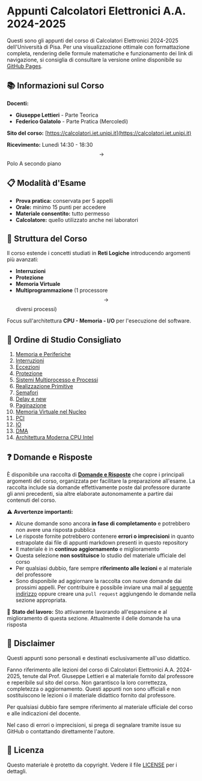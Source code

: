 # Appunti Calcolatori Elettronici A.A. 2024-2025

Questi sono gli appunti del corso di Calcolatori Elettronici 2024-2025 dell'Università di Pisa.
Per una visualizzazione ottimale con formattazione completa, rendering delle formule matematiche e funzionamento dei link di navigazione, si consiglia di consultare la versione online disponibile su [GitHub Pages](https://gabriele-d-cambria.github.io/Appunti-Calcolatori-Elettronici-2024-2025/).

## 📚 Informazioni sul Corso

**Docenti:**
- **Giuseppe Lettieri** - Parte Teorica
- **Federico Galatolo** - Parte Pratica (Mercoledì)

**Sito del corso:** [https://calcolatori.iet.unipi.it](https://calcolatori.iet.unipi.it)

**Ricevimento:** Lunedì 14:30 - 18:30 $$\to$$ Polo A secondo piano

## 📋 Modalità d'Esame

- **Prova pratica:** conservata per 5 appelli
- **Orale:** minimo 15 punti per accedere
- **Materiale consentito:** tutto permesso
- **Calcolatore:** quello utilizzato anche nei laboratori

## 🎯 Struttura del Corso

Il corso estende i concetti studiati in **Reti Logiche** introducendo argomenti più avanzati:

- **Interruzioni**
- **Protezione** 
- **Memoria Virtuale**
- **Multiprogrammazione** (1 processore $$\to$$ diversi processi)

Focus sull'architettura **CPU - Memoria - I/O** per l'esecuzione del software.

## 📖 Ordine di Studio Consigliato

1. [Memoria e Periferiche](./Memoria%20e%20Periferiche)
2. [Interruzioni](./Interruzioni)
3. [Eccezioni](./Eccezioni)
4. [Protezione](./Protezione)
5. [Sistemi Multiprocesso e Processi](./Sistemi%20Multiprocesso%20e%20Processi)
6. [Realizzazione Primitive](./Realizzazione%20Primitive)
7. [Semafori](./Semafori)
8. [Delay e new](./Delay%20e%20new)
9. [Paginazione](./Paginazione)
10. [Memoria Virtuale nel Nucleo](./Memoria%20Virtuale%20nel%20Nucleo)
11. [PCI](./PCI)
12. [IO](./IO)
13. [DMA](./DMA)
14. [Architettura Moderna CPU Intel](./Architettura%20Moderna%20CPU%20Intel)

## ❓ Domande e Risposte

È disponibile una raccolta di **[Domande e Risposte](./Domande%20e%20Risposte)** che copre i principali argomenti del corso, organizzata per facilitare la preparazione all'esame.
La raccolta include sia domande effettivamente poste dal professore durante gli anni precedenti, sia altre elaborate autonomamente a partire dai contenuti del corso.

⚠️ **Avvertenze importanti:**
- Alcune domande sono ancora **in fase di completamento** e potrebbero non avere una risposta pubblica
- Le risposte fornite potrebbero contenere **errori o imprecisioni** in quanto estrapolate dai file di appunti markdown presenti in questo repository
- Il materiale è in **continuo aggiornamento** e miglioramento
- Questa selezione **non sostituisce** lo studio del materiale ufficiale del corso
- Per qualsiasi dubbio, fare sempre **riferimento alle lezioni** e al materiale del professore
- Sono disponibile ad aggiornare la raccolta con nuove domande dai prossimi appelli. Per contribuire è possibile inviare una mail al [seguente indirizzo](mailto:gabrielecambria04@gmail.com?subject=Integrazione%20domande%20calcolatori%20elettronici) oppure creare una `pull request` aggiungendo le domande nella sezione appropriata.

📝 **Stato del lavoro:** Sto attivamente lavorando all'espansione e al miglioramento di questa sezione. Attualmente il <!-- QA_PERCENTAGE --><!-- /QA_PERCENTAGE --> delle domande ha una risposta

## 📜 Disclaimer

Questi appunti sono personali e destinati esclusivamente all'uso didattico. 

Fanno riferimento alle lezioni del corso di Calcolatori Elettronici A.A. 2024-2025, tenute dal Prof. Giuseppe Lettieri e al materiale fornito dal professore e reperibile sul sito del corso.
Non garantisco la loro correttezza, completezza o aggiornamento.
Questi appunti non sono ufficiali e non sostituiscono le lezioni o il materiale didattico fornito dal professore.

Per qualsiasi dubbio fare sempre riferimento al materiale ufficiale del corso e alle indicazioni del docente.

Nel caso di errori o imprecisioni, si prega di segnalare tramite issue su GitHub o contattando direttamente l'autore.

## 📄 Licenza

Questo materiale è protetto da copyright. Vedere il file [LICENSE](./LICENSE) per i dettagli.

